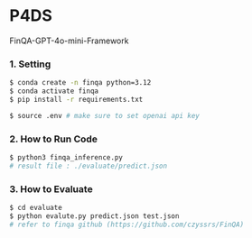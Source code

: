 # P4DS
FinQA-GPT-4o-mini-Framework


### 1. Setting

```bash
$ conda create -n finqa python=3.12
$ conda activate finqa
$ pip install -r requirements.txt

$ source .env # make sure to set openai api key

```

### 2. How to Run Code

```bash
$ python3 finqa_inference.py
# result file : ./evaluate/predict.json
```

### 3. How to Evaluate

```bash
$ cd evaluate
$ python evalute.py predict.json test.json
# refer to finqa github (https://github.com/czyssrs/FinQA)
```